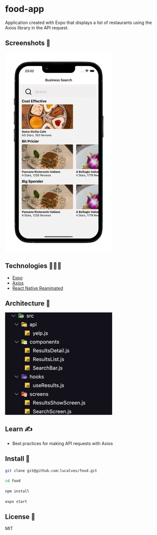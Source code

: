 # food-app

Application created with Expo that displays a list of restaurants using the Axios library in the API request.

## Screenshots 📸

<img src=".github/screenshot.png" width="350" />

## Technologies 👨🏻‍💻

- [Expo](https://expo.dev/)
- [Axios](https://axios-http.com/ptbr/docs/intro)
- [React Native Reanimated](https://docs.swmansion.com/react-native-reanimated/)

## Architecture 📂

<img src=".github/architecture.png" width="350" />

## Learn ✍️

- Best practices for making API requests with Axios

## Install 🚀

```bash
git clone git@github.com:lucalves/food.git

cd food

npm install

expo start
```

## License 📝

MIT
